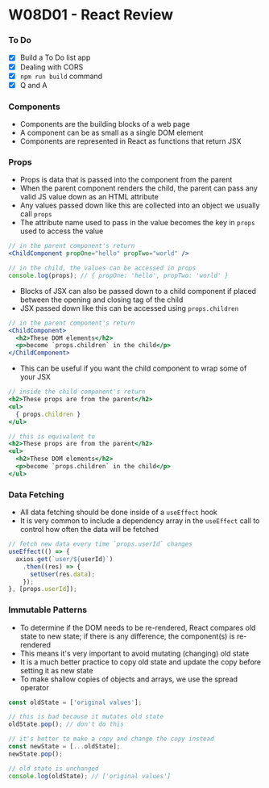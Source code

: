 # W08D01 - React Review

### To Do
- [x] Build a To Do list app
- [x] Dealing with CORS
- [x] `npm run build` command
- [x] Q and A

### Components
* Components are the building blocks of a web page
* A component can be as small as a single DOM element
* Components are represented in React as functions that return JSX

### Props
* Props is data that is passed into the component from the parent
* When the parent component renders the child, the parent can pass any valid JS value down as an HTML attribute
* Any values passed down like this are collected into an object we usually call `props`
* The attribute name used to pass in the value becomes the key in `props` used to access the value

```jsx
// in the parent component's return
<ChildComponent propOne="hello" propTwo="world" />

// in the child, the values can be accessed in props
console.log(props); // { propOne: 'hello', propTwo: 'world' }
```

* Blocks of JSX can also be passed down to a child component if placed between the opening and closing tag of the child
* JSX passed down like this can be accessed using `props.children`

```jsx
// in the parent component's return
<ChildComponent>
  <h2>These DOM elements</h2>
  <p>become `props.children` in the child</p>
</ChildComponent>
```

* This can be useful if you want the child component to wrap some of your JSX

```jsx
// inside the child component's return
<h2>These props are from the parent</h2>
<ul>
  { props.children }
</ul>

// this is equivalent to
<h2>These props are from the parent</h2>
<ul>
  <h2>These DOM elements</h2>
  <p>become `props.children` in the child</p>
</ul>
```

### Data Fetching
* All data fetching should be done inside of a `useEffect` hook
* It is very common to include a dependency array in the `useEffect` call to control how often the data will be fetched

```js
// fetch new data every time `props.userId` changes
useEffect(() => {
  axios.get(`user/${userId}`)
    .then((res) => {
      setUser(res.data);
    });
}, [props.userId]);
```

### Immutable Patterns
* To determine if the DOM needs to be re-rendered, React compares old state to new state; if there is any difference, the component(s) is re-rendered
* This means it's very important to avoid mutating (changing) old state
* It is a much better practice to copy old state and update the copy before setting it as new state
* To make shallow copies of objects and arrays, we use the spread operator

```js
const oldState = ['original values'];

// this is bad because it mutates old state
oldState.pop(); // don't do this

// it's better to make a copy and change the copy instead
const newState = [...oldState];
newState.pop();

// old state is unchanged
console.log(oldState); // ['original values']
```

